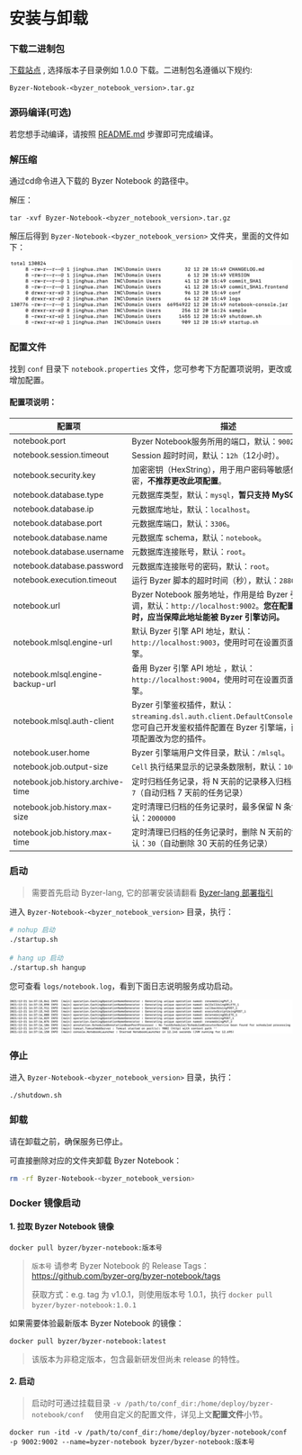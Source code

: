 # 安装与卸载

### 下载二进制包

[下载站点](https://download.byzer.org/byzer-notebook/) , 选择版本子目录例如 1.0.0 下载。二进制包名遵循以下规约:

```
Byzer-Notebook-<byzer_notebook_version>.tar.gz    
```

### 源码编译(可选)

若您想手动编译，请按照 [README.md](https://github.com/byzer-org/byzer-notebook) 步骤即可完成编译。

### 解压缩

通过cd命令进入下载的 Byzer Notebook 的路径中。

解压：

```shell
tar -xvf Byzer-Notebook-<byzer_notebook_version>.tar.gz
```

解压后得到 `Byzer-Notebook-<byzer_notebook_version>` 文件夹，里面的文件如下：

<p align="center">
<img src="/byzer-notebook/zh-cn/installation/image/image-files.png" title="image-ray-started"/>
</p>

### 配置文件

找到 `conf` 目录下 `notebook.properties` 文件，您可参考下方配置项说明，更改或增加配置。

#### 配置项说明：

| 配置项                               | 描述                                                                                                      |
|-----------------------------------|---------------------------------------------------------------------------------------------------------|
| notebook.port                     | Byzer Notebook服务所用的端口，默认：`9002`。                                                                        |
| notebook.session.timeout          | Session 超时时间，默认：`12h`（12小时）。                                                                            |
| notebook.security.key             | 加密密钥（HexString），用于用户密码等敏感信息的加密，**不推荐更改此项配置**。                                                           |
| notebook.database.type            | 元数据库类型，默认：`mysql`，**暂只支持 MySQL**。                                                                       |
| notebook.database.ip              | 元数据库地址，默认：`localhost`。                                                                                  |
| notebook.database.port            | 元数据库端口，默认：`3306`。                                                                                       |
| notebook.database.name            | 元数据库 schema，默认：`notebook`。                                                                              |
| notebook.database.username        | 元数据库连接账号，默认：`root`。                                                                                     |
| notebook.database.password        | 元数据库连接账号的密码，默认：`root`。                                                                                  |
| notebook.execution.timeout        | 运行 Byzer 脚本的超时时间（秒），默认：`2880`。                                                                          |
| notebook.url                      | Byzer Notebook 服务地址，作用是给 Byzer 引擎回调，默认：`http://localhost:9002`。**您在配置此项时，应当保障此地址能被 Byzer 引擎访问。**        |                                                                                                         |
| notebook.mlsql.engine-url         | 默认 Byzer 引擎 API 地址，默认：`http://localhost:9003`，使用时可在设置页面切换引擎。                                            |
| notebook.mlsql.engine-backup-url  | 备用 Byzer 引擎 API 地址 ，默认：`http://localhost:9004`，使用时可在设置页面切换引擎。                                           |
| notebook.mlsql.auth-client        | Byzer 引擎鉴权插件，默认：`streaming.dsl.auth.client.DefaultConsoleClient`。您可自己开发鉴权插件配置在 Byzer 引擎端，而后将此项配置改为您的插件。 |
| notebook.user.home                | Byzer 引擎端用户文件目录，默认：`/mlsql`。                                                                            |
| notebook.job.output-size          | `Cell` 执行结果显示的记录条数限制，默认：`1000`                                                                          |
| notebook.job.history.archive-time | 定时归档任务记录，将 N 天前的记录移入归档，默认：`7`（自动归档 7 天前的任务记录）                                                           |
| notebook.job.history.max-size     | 定时清理已归档的任务记录时，最多保留 N 条记录，默认：`2000000`                                                                   |
| notebook.job.history.max-time     | 定时清理已归档的任务记录时，删除 N 天前的记录，默认：`30`（自动删除 30 天前的任务记录）                                                       |

### 启动

> 需要首先启动 Byzer-lang, 它的部署安装请翻看 [Byzer-lang 部署指引](/byzer-lang/zh-cn/installation/README.md)

进入 `Byzer-Notebook-<byzer_notebook_version>` 目录，执行：

```bash
# nohup 启动
./startup.sh

# hang up 启动
./startup.sh hangup
```

您可查看 `logs/notebook.log`，看到下面日志说明服务成功启动。

<p align="center">
<img src="/byzer-notebook/zh-cn/installation/image/image-started.png" title="image-ray-started"/>
</p>

### 停止

进入 `Byzer-Notebook-<byzer_notebook_version>` 目录，执行：

```bash  
./shutdown.sh
```

### 卸载

请在卸载之前，确保服务已停止。

可直接删除对应的文件夹卸载 Byzer Notebook：

```bash
rm -rf Byzer-Notebook-<byzer_notebook_version>
```

### Docker 镜像启动

#### 1. 拉取 Byzer Notebook 镜像

```shell
docker pull byzer/byzer-notebook:版本号
```

> `版本号` 请参考 Byzer Notebook 的 Release Tags：https://github.com/byzer-org/byzer-notebook/tags
>
> 获取方式：e.g. tag 为 v1.0.1，则使用版本号 1.0.1，执行 `docker pull byzer/byzer-notebook:1.0.1`

如果需要体验最新版本 Byzer Notebook 的镜像：

```shell
docker pull byzer/byzer-notebook:latest
```

> 该版本为非稳定版本，包含最新研发但尚未 release 的特性。

#### 2. 启动

> 启动时可通过挂载目录 `-v /path/to/conf_dir:/home/deploy/byzer-notebook/conf  ` 使用自定义的配置文件，详见上文**配置文件**小节。

```shell
docker run -itd -v /path/to/conf_dir:/home/deploy/byzer-notebook/conf -p 9002:9002 --name=byzer-notebook byzer/byzer-notebook:版本号
```

